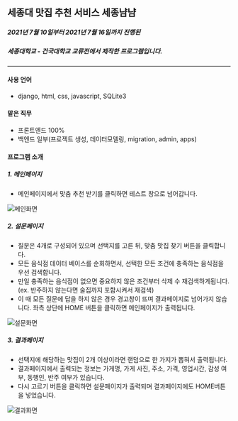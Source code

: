 ## 세종대 맛집 추천 서비스 세종냠냠
##### 2021년 7월 10일부터 2021년 7월 16일까지 진행된
##### 세종대학교 - 건국대학교 교류전에서 제작한 프로그램입니다.

------------

#### 사용 언어
* django, html, css, javascript, SQLite3

#### 맡은 직무
* 프론트엔드 100%
* 백엔드 일부(프로젝트 생성, 데이터모델링, migration, admin, apps)

#### 프로그램 소개

##### 1. 메인페이지
* 메인페이지에서 맞춤 추천 받기를 클릭하면 테스트 창으로 넘어갑니다.

![메인화면](https://user-images.githubusercontent.com/78775910/126878285-cb1695cc-4f43-4cce-a59b-5730df09927f.png)

##### 2. 설문페이지
* 질문은 4개로 구성되어 있으며 선택지를 고른 뒤, 맞춤 맛집 찾기 버튼을 클릭합니다.
* 모든 음식점 데이터 베이스를 순회하면서, 선택한 모든 조건에 충족하는 음식점을 우선 검색합니다.
* 만일 충족하는 음식점이 없으면 중요하지 않은 조건부터 삭제 수 재검색하게됩니다.
(ex. 반주하지 않는다면 술집까지 포함시켜서 재검색)
* 이 때 모든 질문에 답을 하지 않은 경우 경고창이 뜨며 결과페이지로 넘어가지 않습니다.
좌측 상단에 HOME 버튼을 클릭하면 메인페이지가 출력됩니다.

![설문화면](https://user-images.githubusercontent.com/78775910/126878309-1c24fa85-b815-4689-bf0f-22dac4deaf54.png)

##### 3. 결과페이지
* 선택지에 해당하는 맛집이 2개 이상이라면 랜덤으로 한 가지가 뽑혀서 출력됩니다.
* 결과페이지에서 출력되는 정보는 가게명, 가게 사진, 주소, 가격, 영업시간, 감성 여부, 동행인, 반주 여부가 있습니다.
* 다시 고르기 버튼을 클릭하면 설문페이지가 출력되며 결과페이지에도 HOME버튼을 넣었습니다.

![결과화면](https://user-images.githubusercontent.com/78775910/126878310-f94f13c0-baff-4017-8912-53ace0ed2ca7.png)
